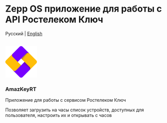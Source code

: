 # Zepp OS приложение для работы с API Ростелеком Ключ

Русский | [English](./README-en.md)

<br>
<img src="./assets/gt.r/icon.png" alt="image" width="100" height="auto">

### AmazKeyRT

Приложение для работы с сервисом Ростелеком Ключ

Позволяет загрузить на часы список устройств, доступных для пользователя, настроить их и открывать с часов
